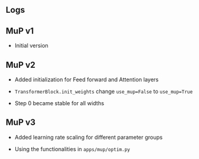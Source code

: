 ## Logs

## MuP v1
- Initial version

## MuP v2
- Added initialization for Feed forward and Attention layers

- `TransformerBlock.init_weights` change `use_mup=False` to `use_mup=True`

- Step 0 became stable for all widths

## MuP v3

 - Added learning rate scaling for different parameter groups

 - Using the functionalities in `apps/mup/optim.py`

 